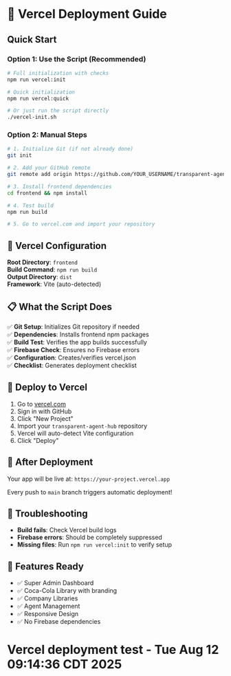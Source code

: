 # 🚀 Vercel Deployment Guide

## Quick Start

### Option 1: Use the Script (Recommended)
```bash
# Full initialization with checks
npm run vercel:init

# Quick initialization
npm run vercel:quick

# Or just run the script directly
./vercel-init.sh
```

### Option 2: Manual Steps
```bash
# 1. Initialize Git (if not already done)
git init

# 2. Add your GitHub remote
git remote add origin https://github.com/YOUR_USERNAME/transparent-agent-hub.git

# 3. Install frontend dependencies
cd frontend && npm install

# 4. Test build
npm run build

# 5. Go to vercel.com and import your repository
```

## 🎯 Vercel Configuration

**Root Directory**: `frontend`  
**Build Command**: `npm run build`  
**Output Directory**: `dist`  
**Framework**: Vite (auto-detected)

## 📋 What the Script Does

✅ **Git Setup**: Initializes Git repository if needed  
✅ **Dependencies**: Installs frontend npm packages  
✅ **Build Test**: Verifies the app builds successfully  
✅ **Firebase Check**: Ensures no Firebase errors  
✅ **Configuration**: Creates/verifies vercel.json  
✅ **Checklist**: Generates deployment checklist  

## 🔗 Deploy to Vercel

1. Go to [vercel.com](https://vercel.com)
2. Sign in with GitHub
3. Click "New Project"
4. Import your `transparent-agent-hub` repository
5. Vercel will auto-detect Vite configuration
6. Click "Deploy"

## 🎉 After Deployment

Your app will be live at: `https://your-project.vercel.app`

Every push to `main` branch triggers automatic deployment!

## 🐛 Troubleshooting

- **Build fails**: Check Vercel build logs
- **Firebase errors**: Should be completely suppressed
- **Missing files**: Run `npm run vercel:init` to verify setup

## 📱 Features Ready

- ✅ Super Admin Dashboard
- ✅ Coca-Cola Library with branding
- ✅ Company Libraries
- ✅ Agent Management
- ✅ Responsive Design
- ✅ No Firebase dependencies
# Vercel deployment test - Tue Aug 12 09:14:36 CDT 2025
